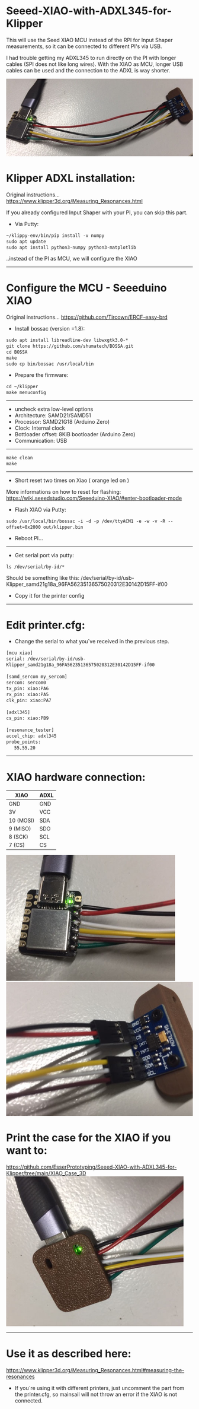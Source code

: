 # Seeed-XIAO-with-ADXL345-for-Klipper
This will use the Seed XIAO MCU instead of the RPI for Input Shaper measurements, so it can be connected to different PI's via USB.

I had trouble getting my ADXL345 to run directly on the PI with longer cables (SPI does not like long wires).
With the XIAO as MCU, longer USB cables can be used and the connection to the ADXL is way shorter.

<img src="https://github.com/EsserPrototyping/Seeed-XIAO-with-ADXL345-for-Klipper/blob/main/Images/all.JPG">


# Klipper ADXL installation:

Original instructions... https://www.klipper3d.org/Measuring_Resonances.html

If you already configured Input Shaper with your PI, you can skip this part.

- Via Putty:
```
~/klippy-env/bin/pip install -v numpy
sudo apt update
sudo apt install python3-numpy python3-matplotlib
```
..instead of the PI as MCU, we will configure the XIAO
___________________________________________________



# Configure the MCU - Seeeduino XIAO

Original instructions... https://github.com/Tircown/ERCF-easy-brd

- Install bossac (version =1.8):
```
sudo apt install libreadline-dev libwxgtk3.0-*
git clone https://github.com/shumatech/BOSSA.git
cd BOSSA
make
sudo cp bin/bossac /usr/local/bin
```
- Prepare the firmware:
```
cd ~/klipper
make menuconfig
```
___________________________________________________
- uncheck extra low-level options
- Architecture: SAMD21/SAMD51
- Processor: SAMD21G18 (Arduino Zero)
- Clock: Internal clock
- Bottloader offset: 8KiB bootloader (Arduino Zero)
- Communication: USB
___________________________________________________

```
make clean
make
```
___________________________________________________

- Short reset two times on Xiao ( orange led on )

More informations on how to reset for flashing:
https://wiki.seeedstudio.com/Seeeduino-XIAO/#enter-bootloader-mode

- Flash XIAO via Putty:
```
sudo /usr/local/bin/bossac -i -d -p /dev/ttyACM1 -e -w -v -R --offset=0x2000 out/klipper.bin
```
- Reboot PI...
___________________________________________________

- Get serial port via putty:
```
ls /dev/serial/by-id/*
```
Should be something like this: /dev/serial/by-id/usb-Klipper_samd21g18a_96FA56235136575020312E30142D15FF-if00

- Copy it for the printer config
___________________________________________________

# Edit printer.cfg:
- Change the serial to what you´ve received in the previous step.
```
[mcu xiao]
serial: /dev/serial/by-id/usb-Klipper_samd21g18a_96FA56235136575020312E30142D15FF-if00

[samd_sercom my_sercom]
sercom: sercom0
tx_pin: xiao:PA6
rx_pin: xiao:PA5
clk_pin: xiao:PA7

[adxl345]
cs_pin: xiao:PB9

[resonance_tester]
accel_chip: adxl345
probe_points:
   55,55,20
```
___________________________________________________

# XIAO hardware connection:

| XIAO | ADXL |
|---|---|
| GND	| GND |
| 3V | VCC |
| 10 (MOSI) | SDA |
| 9 (MISO) | SDO |
| 8 (SCK) | SCL |
| 7 (CS) | CS | 

<img src="https://github.com/EsserPrototyping/Seeed-XIAO-with-ADXL345-for-Klipper/blob/main/Images/xiao.JPG">
<img src="https://github.com/EsserPrototyping/Seeed-XIAO-with-ADXL345-for-Klipper/blob/main/Images/adxl.JPG">

# Print the case for the XIAO if you want to:
https://github.com/EsserPrototyping/Seeed-XIAO-with-ADXL345-for-Klipper/tree/main/XIAO_Case_3D
<img src="https://github.com/EsserPrototyping/Seeed-XIAO-with-ADXL345-for-Klipper/blob/main/Images/case.JPG">

___________________________________________________
# Use it as described here:
https://www.klipper3d.org/Measuring_Resonances.html#measuring-the-resonances
- If you´re using it with different printers, just uncomment the part from the printer.cfg, so mainsail will not throw an error if the XIAO is not connected.
